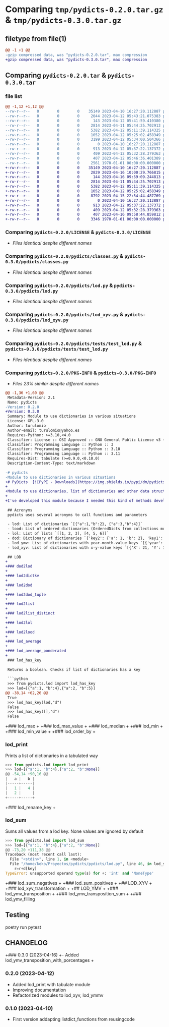 # Comparing `tmp/pydicts-0.2.0.tar.gz` & `tmp/pydicts-0.3.0.tar.gz`

## filetype from file(1)

```diff
@@ -1 +1 @@
-gzip compressed data, was "pydicts-0.2.0.tar", max compression
+gzip compressed data, was "pydicts-0.3.0.tar", max compression
```

## Comparing `pydicts-0.2.0.tar` & `pydicts-0.3.0.tar`

### file list

```diff
@@ -1,12 +1,12 @@
--rw-r--r--   0        0        0    35149 2023-04-10 16:27:20.112887 pydicts-0.2.0/LICENSE
--rw-r--r--   0        0        0     2044 2023-04-12 05:43:21.075383 pydicts-0.2.0/README.md
--rw-r--r--   0        0        0      143 2023-04-12 05:41:59.410380 pydicts-0.2.0/pydicts/__init__.py
--rw-r--r--   0        0        0     2814 2023-04-11 05:44:25.702913 pydicts-0.2.0/pydicts/classes.py
--rw-r--r--   0        0        0     5382 2023-04-12 05:11:39.114325 pydicts-0.2.0/pydicts/lod.py
--rw-r--r--   0        0        0     1052 2023-04-12 05:25:02.458349 pydicts-0.2.0/pydicts/lod_xyv.py
--rw-r--r--   0        0        0     3199 2023-04-12 05:34:00.504366 pydicts-0.2.0/pydicts/lod_ymv.py
--rw-r--r--   0        0        0        0 2023-04-10 16:27:20.112887 pydicts-0.2.0/pydicts/tests/__init__.py
--rw-r--r--   0        0        0      913 2023-04-12 05:37:22.137372 pydicts-0.2.0/pydicts/tests/test_lod.py
--rw-r--r--   0        0        0      409 2023-04-12 05:32:28.379363 pydicts-0.2.0/pydicts/tests/test_lod_ymv.py
--rw-r--r--   0        0        0      407 2023-04-12 05:46:36.401389 pydicts-0.2.0/pyproject.toml
--rw-r--r--   0        0        0     2561 1970-01-01 00:00:00.000000 pydicts-0.2.0/PKG-INFO
+-rw-r--r--   0        0        0    35149 2023-04-10 16:27:20.112887 pydicts-0.3.0/LICENSE
+-rw-r--r--   0        0        0     2829 2023-04-16 10:00:29.766815 pydicts-0.3.0/README.md
+-rw-r--r--   0        0        0      144 2023-04-16 09:59:09.244813 pydicts-0.3.0/pydicts/__init__.py
+-rw-r--r--   0        0        0     2814 2023-04-11 05:44:25.702913 pydicts-0.3.0/pydicts/classes.py
+-rw-r--r--   0        0        0     5382 2023-04-12 05:11:39.114325 pydicts-0.3.0/pydicts/lod.py
+-rw-r--r--   0        0        0     1052 2023-04-12 05:25:02.458349 pydicts-0.3.0/pydicts/lod_xyv.py
+-rw-r--r--   0        0        0     8792 2023-04-15 22:54:44.487769 pydicts-0.3.0/pydicts/lod_ymv.py
+-rw-r--r--   0        0        0        0 2023-04-10 16:27:20.112887 pydicts-0.3.0/pydicts/tests/__init__.py
+-rw-r--r--   0        0        0      913 2023-04-12 05:37:22.137372 pydicts-0.3.0/pydicts/tests/test_lod.py
+-rw-r--r--   0        0        0      409 2023-04-12 05:32:28.379363 pydicts-0.3.0/pydicts/tests/test_lod_ymv.py
+-rw-r--r--   0        0        0      407 2023-04-16 09:58:44.859812 pydicts-0.3.0/pyproject.toml
+-rw-r--r--   0        0        0     3346 1970-01-01 00:00:00.000000 pydicts-0.3.0/PKG-INFO
```

### Comparing `pydicts-0.2.0/LICENSE` & `pydicts-0.3.0/LICENSE`

 * *Files identical despite different names*

### Comparing `pydicts-0.2.0/pydicts/classes.py` & `pydicts-0.3.0/pydicts/classes.py`

 * *Files identical despite different names*

### Comparing `pydicts-0.2.0/pydicts/lod.py` & `pydicts-0.3.0/pydicts/lod.py`

 * *Files identical despite different names*

### Comparing `pydicts-0.2.0/pydicts/lod_xyv.py` & `pydicts-0.3.0/pydicts/lod_xyv.py`

 * *Files identical despite different names*

### Comparing `pydicts-0.2.0/pydicts/tests/test_lod.py` & `pydicts-0.3.0/pydicts/tests/test_lod.py`

 * *Files identical despite different names*

### Comparing `pydicts-0.2.0/PKG-INFO` & `pydicts-0.3.0/PKG-INFO`

 * *Files 23% similar despite different names*

```diff
@@ -1,36 +1,60 @@
 Metadata-Version: 2.1
 Name: pydicts
-Version: 0.2.0
+Version: 0.3.0
 Summary: Module to use dictionaries in various situations
 License: GPL-3.0
 Author: turulomio
 Author-email: turulomio@yahoo.es
 Requires-Python: >=3.10,<4.0
 Classifier: License :: OSI Approved :: GNU General Public License v3 (GPLv3)
 Classifier: Programming Language :: Python :: 3
 Classifier: Programming Language :: Python :: 3.10
 Classifier: Programming Language :: Python :: 3.11
 Requires-Dist: tabulate (>=0.9.0,<0.10.0)
 Description-Content-Type: text/markdown
 
-# pydicts
-Module to use dictionaries in various situations
+# PyDicts  [![PyPI - Downloads](https://img.shields.io/pypi/dm/pydicts?label=Pypi%20downloads)](https://pypi.org/project/pydicts/)
+
+Module to use dictionaries, list of dictionaries and other data structures 
+
+I've developed this module because I needed this kind of methods developing with Django and python
 
 ## Acronyms
 pydicts uses several acronyms to call functions and parameters
 
 - lod: List of dictionaries `[{"a":1,"b":2}, {"a":3,"b":4}]`
 - lood: List of ordered dictionaries (OrderedDicts from collections module) `[OrderedDict([('a', 1), ('b', 2)]), OrderedDict([('a', 3), ('b', 4)])]`
 - lol: List of lists `[[1, 2, 3], [4, 5, 6]]` 
 - dod: Dictionary of dictionaries `{'key2': {'a': 1, 'b': 2}, 'key1': {'a': 1, 'b': 2}}`
 - lod_ymv: List of dictionaries with year-month-value keys `[{'year': 2021, 'month': 1, 'value': 12.12}, {'year': 2023, 'month': 3, 'value': 13.03}]`
 - lod_xyv: List of dictionaries with x-y-value keys `[{'X': 21, 'Y': 12, 'value': 180}, {'X': 2, 'Y': 122, 'value': 170}]`
 
 ## LOD
+
+### dod2lod
+
+### lod2dictkv
+
+### lod2dod
+
+### lod2dod_tuple
+
+### lod2list
+
+### lod2list_distinct
+
+### lod2lol
+
+### lod2lood
+
+### lod_average
+
+### lod_average_ponderated
+
 ### lod_has_key
 
 Returns a boolean. Checks if list of dictionaries has a key
 
 ```python
 >>> from pydicts.lod import lod_has_key
 >>> lod=[{"a":1, "b":4},{"a":2, "b":5}]
@@ -38,14 +62,26 @@
 True
 >>> lod_has_key(lod,"d")
 False
 >>> lod_has_key([],"d")
 False
 ```
 
+### lod_max
+
+### lod_max_value
+
+### lod_median
+
+### lod_min
+
+### lod_min_value
+
+### lod_order_by
+
 ### lod_print
 
 Prints a list of dictionaries in a tabulated way
 
 ```python
 >>> from pydicts.lod import lod_print
 >>> lod=[{"a":1, "b":4},{"a":2, "b":None}]
@@ -54,14 +90,16 @@
 |   a |   b |
 |-----+-----|
 |   1 |   4 |
 |   2 |     |
 +-----+-----+
 ```
 
+### lod_rename_key
+
 ### lod_sum
 
 Sums all values from a lod key. None values are ignored by default
 
 ```python
 >>> from pydicts.lod import lod_sum
 >>> lod=[{"a":1, "b":4},{"a":2, "b":None}]
@@ -73,20 +111,38 @@
 Traceback (most recent call last):
   File "<stdin>", line 1, in <module>
   File "/home/keko/Proyectos/pydicts/pydicts/lod.py", line 46, in lod_sum
     r=r+d[key]
 TypeError: unsupported operand type(s) for +: 'int' and 'NoneType'
 ```
 
+### lod_sum_negatives
+
+### lod_sum_positives
+
+## LOD_XYV
+
+### lod_xyv_transformation
+
+## LOD_YMV
+
+### lod_ymv_transposition
+
+### lod_ymv_transposition_sum
+
+### lod_ymv_filling
 
 ## Testing
 poetry run pytest
 
 ## CHANGELOG
 
+### 0.3.0 (2023-04-16)
+- Added lod_ymv_transposition_with_porcentages
+
 ### 0.2.0 (2023-04-12)
 - Added lod_print with tabulate module
 - Improving documentation
 - Refactorized modules to lod_xyv, lod_ymmv
 
 ### 0.1.0 (2023-04-10)
 - First version addapting listdict_functions from reusingcode
```

